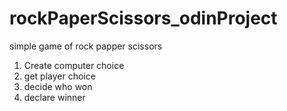 # rockPaperScissors_odinProject
simple game of rock papper scissors

1. Create computer choice
2. get player choice
3. decide who won
4. declare winner
